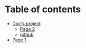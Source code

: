 # Table of contents

* [Doc's project](README.md)
  * [Page 2](docs-project/page-2.md)
  * [github](https://github.com/SugamChaudharry)
* [Page 1](page-1.md)
